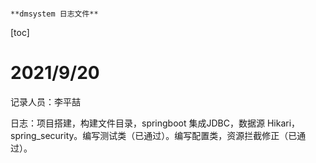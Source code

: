 																						**dmsystem 日志文件**

[toc]

# 2021/9/20

记录人员：李平喆

日志：项目搭建，构建文件目录，springboot 集成JDBC，数据源 Hikari，spring_security。编写测试类（已通过）。编写配置类，资源拦截修正（已通过）。

